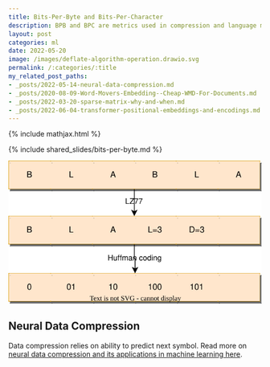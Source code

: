 ```yaml
---
title: Bits-Per-Byte and Bits-Per-Character
description: BPB and BPC are metrics used in compression and language modelling related to compression ratio.
layout: post
categories: ml
date: 2022-05-20
image: /images/deflate-algorithm-operation.drawio.svg
permalink: /:categories/:title
my_related_post_paths:
- _posts/2022-05-14-neural-data-compression.md
- _posts/2020-08-09-Word-Movers-Embedding--Cheap-WMD-For-Documents.md
- _posts/2022-03-20-sparse-matrix-why-and-when.md
- _posts/2022-06-04-transformer-positional-embeddings-and-encodings.md
---
```




{% include mathjax.html %}

{% include shared_slides/bits-per-byte.md %}

![Deflate algorithm illustration with LZ77 and Huffman coding](/images/deflate-algorithm-operation.drawio.svg) 

## Neural Data Compression
Data compression relies on ability to predict next symbol. Read more on [neural data compression and its applications in machine learning here](/ml/neural-data-compression).